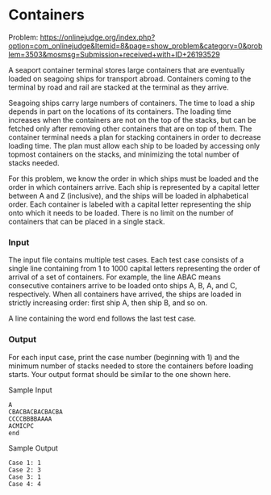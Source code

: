 # Containers

Problem: https://onlinejudge.org/index.php?option=com_onlinejudge&Itemid=8&page=show_problem&category=0&problem=3503&mosmsg=Submission+received+with+ID+26193529


A seaport container terminal stores large containers that are eventually loaded on seagoing ships for
transport abroad. Containers coming to the terminal by road and rail are stacked at the terminal as
they arrive.

Seagoing ships carry large numbers of containers. The time to load a ship depends in part on the
locations of its containers. The loading time increases when the containers are not on the top of the
stacks, but can be fetched only after removing other containers that are on top of them.
The container terminal needs a plan for stacking containers in order to decrease loading time.
The plan must allow each ship to be loaded by accessing only topmost containers on the stacks, and
minimizing the total number of stacks needed.

For this problem, we know the order in which ships must be loaded and the order in which containers
arrive. Each ship is represented by a capital letter between A and Z (inclusive), and the ships will be
loaded in alphabetical order. Each container is labeled with a capital letter representing the ship onto
which it needs to be loaded. There is no limit on the number of containers that can be placed in a
single stack.

### Input
The input file contains multiple test cases. Each test case consists of a single line containing from 1 to
1000 capital letters representing the order of arrival of a set of containers. For example, the line ABAC
means consecutive containers arrive to be loaded onto ships A, B, A, and C, respectively. When all
containers have arrived, the ships are loaded in strictly increasing order: first ship A, then ship B, and
so on.

A line containing the word end follows the last test case.

### Output
For each input case, print the case number (beginning with 1) and the minimum number of stacks
needed to store the containers before loading starts. Your output format should be similar to the one
shown here.

Sample Input

```
A
CBACBACBACBACBA
CCCCBBBBAAAA
ACMICPC
end
```

Sample Output

```
Case 1: 1
Case 2: 3
Case 3: 1
Case 4: 4
```
